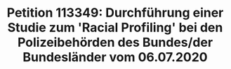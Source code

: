 ---
layout: link
title:  "Petition 113349: Durchführung einer Studie zum 'Racial Profiling' bei den Polizeibehörden des Bundes/der Bundesländer vom 06.07.2020"
categories: link-in-bio
link: https://epetitionen.bundestag.de/petitionen/_2020/_07/_06/Petition_113349.$$$.a.u.html
---